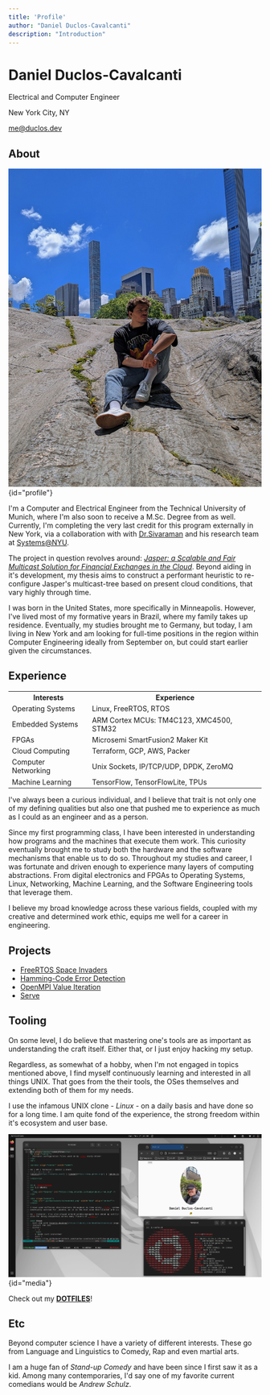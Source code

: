 ```yaml
---
title: 'Profile'
author: "Daniel Duclos-Cavalcanti"
description: "Introduction"
---
```


<div id="sub-header">
<h1>Daniel Duclos-Cavalcanti</h1>
<p>Electrical and Computer Engineer</p>
<p>New York City, NY</p>
<p><a href="mailto:me@duclos.dev">me@duclos.dev</a></p>
</div>

## About

![](/assets/images/profile.jpg){id="profile"}

I'm a Computer and Electrical Engineer from the Technical University of Munich, where I'm also soon to receive a M.Sc. Degree from as well. Currently, I'm completing the very last credit for this program externally in New York, via a collaboration with with [Dr.Sivaraman](https://anirudhsk.github.io/) and his research team at [Systems@NYU](https://news.cs.nyu.edu/).

The project in question revolves around: _[Jasper: a Scalable and Fair Multicast Solution for Financial Exchanges in the Cloud](https://arxiv.org/abs/2402.09527)_. Beyond aiding in it's development, my thesis aims to construct a performant heuristic to re-configure Jasper's multicast-tree based on present cloud conditions, that vary highly through time.

I was born in the United States, more specifically in Minneapolis. However, I've lived most of my formative years in Brazil, where my family takes up residence. Eventually, my studies brought me to Germany, but today, I am living in New York and am looking for full-time positions in the region within Computer Engineering ideally from September on, but could start earlier given the circumstances.

## Experience

<div id="experience_table">
<table>
    <tr>
        <th>Interests</th>
        <th>Experience</th>
    </tr>
    <tr>
        <td>Operating Systems</td>
        <td>Linux, FreeRTOS, RTOS</td>
    </tr>
    <tr>
    <td>Embedded Systems</td>
    <td>ARM Cortex MCUs: TM4C123, XMC4500, STM32 </td>
    </tr>
    <tr>
    <td>FPGAs</td>
    <td>Microsemi SmartFusion2 Maker Kit</td>
    </tr>
    <tr>
    <td>Cloud Computing</td>
    <td>
        Terraform, GCP, AWS, Packer
    </td>
    </tr>
    <tr>
    <td>Computer Networking</td>
    <td>
        Unix Sockets, IP/TCP/UDP, DPDK, ZeroMQ
    </td>
    </tr>
    <tr>
    <td>Machine Learning</td>
    <td>
        TensorFlow, TensorFlowLite, TPUs
    </td>
    </tr>
</table>
</div>

I've always been a curious individual, and I believe that trait is not only one of my defining qualities but also one that pushed me to experience as much as I could as an engineer and as a person. 

Since my first programming class, I have been interested in understanding how programs and the machines that execute them work. This curiosity eventually brought me to study both the hardware and the software mechanisms that enable us to do so. Throughout my studies and career, I was fortunate and driven enough to experience many layers of computing abstractions. From digital electronics and FPGAs to Operating Systems, Linux, Networking, Machine Learning, and the Software Engineering tools that leverage them.

I believe my broad knowledge across these various fields, coupled with my creative and determined work ethic, equips me well for a career in engineering.

## Projects

<div id="projects">

- [FreeRTOS Space Invaders](https://github.com/duclos-cavalcanti/FreeRTOS-SpaceInvaders)
- [Hamming-Code Error Detection](https://github.com/duclos-cavalcanti/microsemi-error-detection)
- [OpenMPI Value Iteration](https://github.com/duclos-cavalcanti/Open-MPI-ValueIteration)
- [Serve](https://github.com/duclos-cavalcanti/serve)

</div>

## Tooling

On some level, I do believe that mastering one's tools are as important as understanding 
the craft itself. Either that, or I just enjoy hacking my setup.

Regardless, as somewhat of a hobby, when I'm not engaged in topics mentioned above, I find myself continuously learning and interested in all things UNIX. That goes from the their tools, the OSes themselves and 
extending both of them for my needs. 

I use the infamous UNIX clone - _Linux_ - on a daily basis and have done so for a long time. I am quite fond of the experience, the strong freedom within it's ecosystem and user base.

![](/assets/images/screen.png){id="media"}

Check out my [__DOTFILES__](https://www.github.com/duclos-cavalcanti/dotfiles)!

## Etc

Beyond computer science I have a variety of different interests. These go from Language and Linguistics to Comedy, Rap and even martial arts.

I am a huge fan of *Stand-up Comedy* and have been since I first saw it as a kid. Among many contemporaries, I'd say one of my favorite current comedians would be *Andrew Schulz*.
